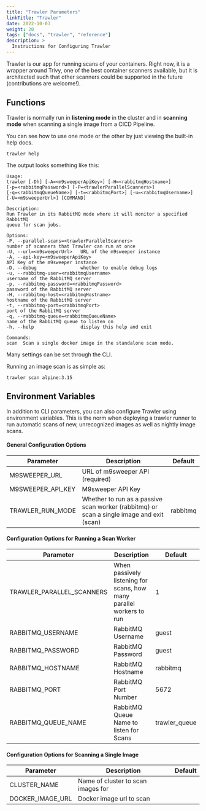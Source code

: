 ```yaml
---
title: "Trawler Parameters"
linkTitle: "Trawler"
date: 2022-10-03
weight: 20
tags: ["docs", "trawler", "reference"]
description: >
  Instructions for Configuring Trawler
---
```


Trawler is our app for running scans of your containers. Right now, it is a wrapper around Trivy, one of the best
container scanners available, but it is architected such that other scanners could be supported in the future
(contributions are welcome!). 

## Functions

Trawler is normally run in **listening mode** in the cluster and in **scanning mode** when scanning a single image
from a CICD Pipeline. 

You can see how to use one mode or the other by just viewing the built-in help docs. 

    trawler help

The output looks something like this: 

    Usage:
    trawler [-Dh] [-A=<m9sweeperApiKey>] [-H=<rabbitmqHostname>]
    [-p=<rabbitmqPassword>] [-P=<trawlerParallelScanners>]
    [-q=<rabbitmqQueueName>] [-t=<rabbitmqPort>] [-u=<rabbitmqUsername>]
    [-U=<m9sweeperUrl>] [COMMAND]
    
    Description:
    Run Trawler in its RabbitMQ mode where it will monitor a specified RabbitMQ
    queue for scan jobs.
    
    Options:
    -P, --parallel-scans=<trawlerParallelScanners>
    number of scanners that Trawler can run at once
    -U, --url=<m9sweeperUrl>   URL of the m9sweeper instance
    -A, --api-key=<m9sweeperApiKey>
    API Key of the m9sweeper instance
    -D, --debug                whether to enable debug logs
    -u, --rabbitmq-user=<rabbitmqUsername>
    username of the RabbitMQ server
    -p, --rabbitmq-password=<rabbitmqPassword>
    password of the RabbitMQ server
    -H, --rabbitmq-host=<rabbitmqHostname>
    hostname of the RabbitMQ server
    -t, --rabbitmq-port=<rabbitmqPort>
    port of the RabbitMQ server
    -q, --rabbitmq-queue=<rabbitmqQueueName>
    name of the RabbitMQ queue to listen on
    -h, --help                 display this help and exit
    
    Commands:
    scan  Scan a single docker image in the standalone scan mode.

Many settings can be set through the CLI. 

Running an image scan is as simple as: 

    trawler scan alpine:3.15

## Environment Variables

In addition to CLI parameters, you can also configure Trawler using environment variables. This is the norm when
deploying a trawler runner to run automatic scans of new, unrecognized images as well as nightly image scans. 

#### General Configuration Options

| Parameter | Description | Default |
| -- | -- | -- |
| M9SWEEPER_URL | URL of m9sweeper API (required) | |
| M9SWEEPER_API_KEY | M9sweeper API Key | |
| TRAWLER_RUN_MODE | Whether to run as a passive scan worker (rabbitmq) or scan a single image and exit (scan) | rabbitmq |

#### Configuration Options for Running a Scan Worker

| Parameter | Description | Default |
| -- | -- | -- |
| TRAWLER_PARALLEL_SCANNERS | When passively listening for scans, how many parallel workers to run | 1 |
| RABBITMQ_USERNAME | RabbitMQ Username | guest |
| RABBITMQ_PASSWORD | RabbitMQ Password | guest | 
| RABBITMQ_HOSTNAME | RabbitMQ Hostname | rabbitmq |
| RABBITMQ_PORT | RabbitMQ Port Number | 5672 |
| RABBITMQ_QUEUE_NAME | RabbitMQ Queue Name to listen for Scans | trawler_queue | 

#### Configuration Options for Scanning a Single Image

| Parameter | Description | Default |
| -- | -- | -- |
| CLUSTER_NAME | Name of cluster to scan images for | |
| DOCKER_IMAGE_URL | Docker image url to scan | |
